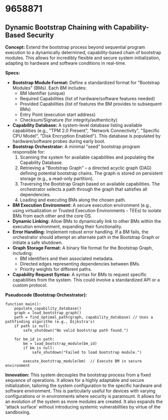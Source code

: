 # 9658871

## Dynamic Bootstrap Chaining with Capability-Based Security

**Concept:** Extend the bootstrap process beyond sequential program execution to a dynamically determined, capability-based chain of bootstrap modules. This allows for incredibly flexible and secure system initialization, adapting to hardware and software conditions in real-time.

**Specs:**

*   **Bootstrap Module Format:** Define a standardized format for "Bootstrap Modules" (BMs). Each BM includes:
    *   BM Identifier (unique)
    *   Required Capabilities (list of hardware/software features needed)
    *   Provided Capabilities (list of features the BM provides to subsequent BMs)
    *   Entry Point (execution start address)
    *   Checksum/Signature (for integrity/authenticity)
*   **Capability Database:** A system-level database listing available capabilities (e.g., "TPM 2.0 Present", "Network Connectivity", "Specific CPU Model", "Disk Encryption Enabled"). This database is populated by hardware/software probes during early boot.
*   **Bootstrap Orchestrator:** A minimal "seed" bootstrap program responsible for:
    1.  Scanning the system for available capabilities and populating the Capability Database.
    2.  Retrieving a "Bootstrap Graph" – a directed acyclic graph (DAG) defining potential bootstrap chains. The graph is stored on persistent storage (e.g., a read-only partition).
    3.  Traversing the Bootstrap Graph based on available capabilities. The orchestrator selects a path through the graph that satisfies all dependencies.
    4.  Loading and executing BMs along the chosen path.
*   **BM Execution Environment:** A secure execution environment (e.g., using virtualization or Trusted Execution Environments - TEEs) to isolate BMs from each other and the core OS.
*   **Dynamic Linking:** Allow BMs to dynamically link to other BMs within the execution environment, expanding their functionality.
*   **Error Handling:** Implement robust error handling. If a BM fails, the orchestrator should attempt an alternate path in the Bootstrap Graph or initiate a safe shutdown.
*   **Graph Storage Format:**  A binary file format for the Bootstrap Graph, including:
    *   BM identifiers and their associated metadata.
    *   Directed edges representing dependencies between BMs.
    *   Priority weights for different paths.
*    **Capability Request Syntax:**  A syntax for BMs to request specific capabilities from the system. This could involve a standardized API or a custom protocol.

**Pseudocode (Bootstrap Orchestrator):**

```
function main():
    populate_capability_database()
    graph = load_bootstrap_graph()
    path = find_optimal_path(graph, capability_database) // Uses a pathfinding algorithm (e.g., Dijkstra's)
    if path is null:
        safe_shutdown("No valid bootstrap path found.")

    for bm_id in path:
        bm = load_bootstrap_module(bm_id)
        if bm is null:
            safe_shutdown("Failed to load bootstrap module.")

        execute_bootstrap_module(bm)  // Execute BM in secure environment
```

**Innovation:** This system decouples the bootstrap process from a fixed sequence of operations. It allows for a highly adaptable and secure initialization, tailoring the system configuration to the specific hardware and software environment. This is particularly useful for devices with varying configurations or in environments where security is paramount. It allows for an evolution of the system as more modules are created. It also expands the 'attack surface' without introducing systemic vulnerabilities by virtue of the sandboxing.